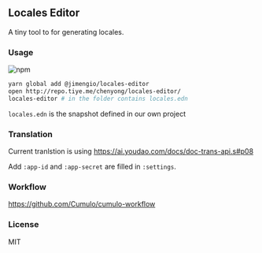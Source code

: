 
Locales Editor
------

A tiny tool to for generating locales.

### Usage

![npm](https://img.shields.io/npm/v/@jimengio/locales-editor.svg)

```bash
yarn global add @jimengio/locales-editor
open http://repo.tiye.me/chenyong/locales-editor/
locales-editor # in the folder contains locales.edn
```

`locales.edn` is the snapshot defined in our own project

### Translation

Current tranlstion is using https://ai.youdao.com/docs/doc-trans-api.s#p08

Add `:app-id` and `:app-secret` are filled in `:settings`.

### Workflow

https://github.com/Cumulo/cumulo-workflow

### License

MIT
